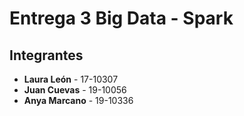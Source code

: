 # Entrega 3 Big Data - Spark

## Integrantes

- **Laura León** - 17-10307
- **Juan Cuevas** - 19-10056
- **Anya Marcano** - 19-10336
